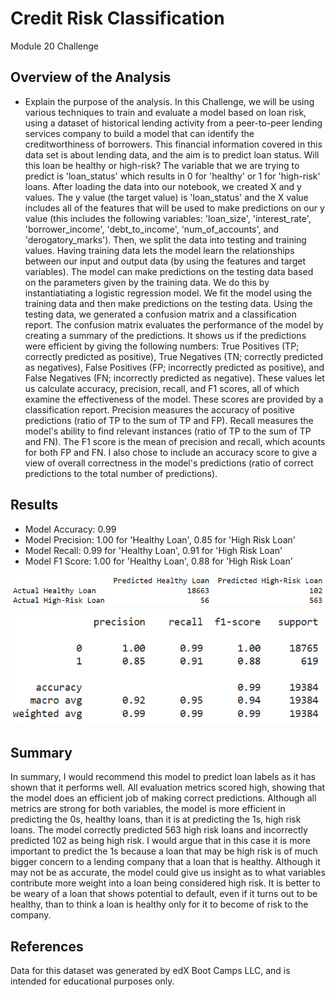 # Credit Risk Classification
Module 20 Challenge

## Overview of the Analysis
* Explain the purpose of the analysis.
In this Challenge, we will be using various techniques to train and evaluate a model based on loan risk, using a dataset of historical lending activity from a peer-to-peer lending services company to build a model that can identify the creditworthiness of borrowers. This financial information covered in this data set is about lending data, and the aim is to predict loan status. Will this loan be healthy or high-risk? The variable that we are trying to predict is 'loan_status' which results in 0 for 'healthy' or 1 for 'high-risk' loans.
After loading the data into our notebook, we created X and y values. The y value (the target value) is 'loan_status' and the X value includes all of the features that will be used to make predictions on our y value (this includes the following variables: 'loan_size', 'interest_rate', 'borrower_income', 'debt_to_income', 'num_of_accounts', and 'derogatory_marks').
Then, we split the data into testing and training values. Having training data lets the model learn the relationships between our input and output data (by using the features and target variables). The model can make predictions on the testing data based on the parameters given by the training data. We do this by instantiatiating a logistic regression model. We fit the model using the training data and then make predictions on the testing data. Using the testing data, we generated a confusion matrix and a classification report.
The confusion matrix evaluates the performance of the model by creating a summary of the predictions. It shows us if the predictions were efficient by giving the following numbers: True Positives (TP; correctly predicted as positive), True Negatives (TN; correctly predicted as negatives), False Positives (FP; incorrectly predicted as positive), and False Negatives (FN; incorrectly predicted as negative). These values let us calculate accuracy, precision, recall, and F1 scores, all of which examine the effectiveness of the model. These scores are provided by a classification report. Precision measures the accuracy of positive predictions (ratio of TP to the sum of TP and FP). Recall measures the model's ability to find relevant instances (ratio of TP to the sum of TP and FN). The F1 score is the mean of precision and recall, which acounts for both FP and FN. I also chose to include an accuracy score to give a view of overall correctness in the model's predictions (ratio of correct predictions to the total number of predictions).


## Results
- Model Accuracy: 0.99
- Model Precision: 1.00 for 'Healthy Loan', 0.85 for 'High Risk Loan'
- Model Recall: 0.99 for 'Healthy Loan', 0.91 for 'High Risk Loan'
- Model F1 Score: 1.00 for 'Healthy Loan', 0.88 for 'High Risk Loan'

![test_matrix.png](https://github.com/alanisrperez/credit-risk-classification/blob/main/Images/test_matrix.png)

![classification_report.png](https://github.com/alanisrperez/credit-risk-classification/blob/main/Images/classification_report.png)


## Summary
In summary, I would recommend this model to predict loan labels as it has shown that it performs well. All evaluation metrics scored high, showing that the model does an efficient job of making correct predictions. Although all metrics are strong for both variables, the model is more efficient in predicting the 0s, healthy loans, than it is at predicting the 1s, high risk loans. The model correctly predicted 563 high risk loans and incorrectly predicted 102 as being high risk. I would argue that in this case it is more important to predict the 1s because a loan that may be high risk is of much bigger concern to a lending company that a loan that is healthy. Although it may not be as accurate, the model could give us insight as to what variables contribute more weight into a loan being considered high risk. It is better to be weary of a loan that shows potential to default, even if it turns out to be healthy, than to think a loan is healthy only for it to become of risk to the company.

## References
Data for this dataset was generated by edX Boot Camps LLC, and is intended for educational purposes only.